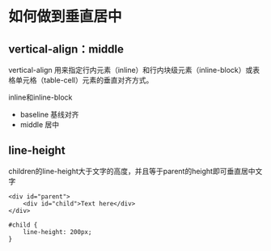 # 如何做到垂直居中

## vertical-align：middle

vertical-align 用来指定行内元素（inline）和行内块级元素（inline-block）或表格单元格（table-cell）元素的垂直对齐方式。

inline和inline-block

* baseline 基线对齐
* middle 居中

## line-height

children的line-height大于文字的高度，并且等于parent的height即可垂直居中文字


```
<div id="parent">
    <div id="child">Text here</div>
</div>
```

```
#child {
    line-height: 200px;
}
```


